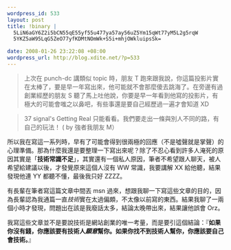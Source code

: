 ```yaml
--- 
wordpress_id: 533
layout: post
title: !binary |
  5LiN6aGY6Z2i5bCN55qE55yf55u477ya57ay56uZ5Ym15qWt77yM5L2g5rqW
  5YKZ5aW95LqG5ZeO77yfKDMtNOmWk+S5i+mhjOWkluipsSk=

date: 2008-01-26 23:22:08 +08:00
wordpress_url: http://blog.xdite.net/?p=533
---
```

<blockquote>上次在 punch-dc 講類似 topic 時，朋友 T 跑來跟我說，你這篇投影片實在太棒了，要是早一年寫出來，他可能就不會那麼傻去跳海了。在旁邊有過創業經歷的朋友 S 聽了馬上吐他說，你要是早一年看到他寫的投影片，有極大的可能會嗤之以鼻吧，有些事還是要自己經歷過一遍才會知道 XD
</blockquote><blockquote>37 signal's Getting Real 只能看看。我們要走出一條與別人不同的路，有自己的玩法！ ( by 強者我朋友 M）
</blockquote>所以我在寫這一系列時，早有了可能會得到很兩極的回應（不是噓聲就是掌聲）的心理準備。那為什麼我還是要整理一下寫出來呢？除了不忍心看到許多人淹死的原因其實是「<b>技術常識不足</b>」，其實還有一個私人原因，筆者不希望跟人聊天，被人希望給建議以後，才發覺原來這個人沒有 WW 常識，我要講解 XX 給他聽，結果發現他連 YY 都聽不懂，最後我只好 ZZZZ。


有長輩在筆者寫這篇文章中間丟 msn 過來，想跟我聊一下寫這些文章的目的，因為長輩認為我通篇一直*技術*實在太過偏頗，不太像以前寫的東西。結果我聊了一兩個小時才發現，問題出在該是我廢話太多，結論太晚帶出來，結果讓他誤會 Orz。

我寫這些文章並不是要說技術是網站創業的唯一考量，而是要引這個結論：『<b>如果你沒有錢，你應該要有技術人*願意*幫你。如果你找不到技術人幫你，你應該要自己會技術。</b>』


